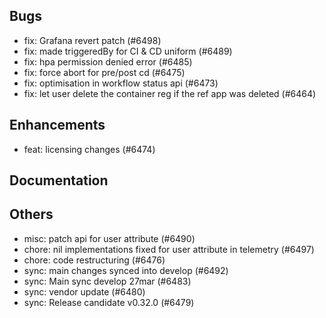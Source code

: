 ## Bugs
- fix: Grafana revert patch (#6498)
- fix: made triggeredBy for CI & CD uniform (#6489)
- fix: hpa permission denied error (#6485)
- fix: force abort for pre/post cd  (#6475)
- fix: optimisation in workflow status api (#6473)
- fix: let user delete the container reg if the ref app was deleted (#6464)
## Enhancements
- feat: licensing changes (#6474)
## Documentation
## Others
- misc: patch api for user attribute (#6490)
- chore: nil implementations fixed for user attribute in telemetry (#6497)
- chore: code restructuring (#6476)
- sync: main changes synced into develop (#6492)
- sync: Main sync develop 27mar (#6483)
- sync: vendor update (#6480)
- sync: Release candidate v0.32.0 (#6479)
